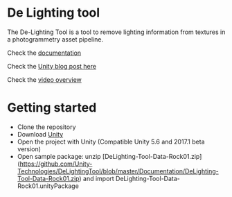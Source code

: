 # De Lighting tool

The De-Lighting Tool is a tool to remove lighting information from textures in a photogrammetry asset pipeline.

Check the [documentation](https://github.com/Unity-Technologies/DeLightingTool/blob/master/Documentation/De-LightingTool.pdf) 

Check the [Unity blog post here](https://labs.unity.com/article/experimental-feature-de-lighting-tool)

Check the [video overview](https://www.youtube.com/watch?v=Mo96vqMqnwA&feature=youtu.be)



# Getting started

  - Clone the repository
  - Download [Unity](https://store.unity.com)
  - Open the project with Unity (Compatible Unity 5.6 and 2017.1 beta version)
  - Open sample package: unzip [DeLighting-Tool-Data-Rock01.zip] (https://github.com/Unity-Technologies/DeLightingTool/blob/master/Documentation/DeLighting-Tool-Data-Rock01.zip) and import DeLighting-Tool-Data-Rock01.unityPackage